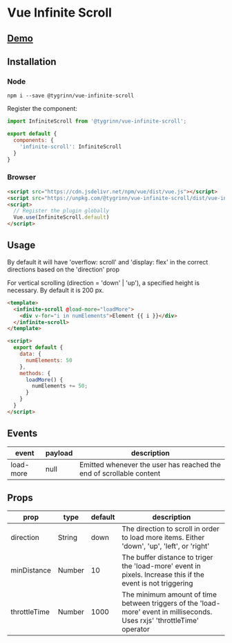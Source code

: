 # Vue Infinite Scroll

## [Demo](http://vue-infinite-scroll.tygr.info)

## Installation

### Node

```npm i --save @tygrinn/vue-infinite-scroll```

Register the component:

```javascript
import InfiniteScroll from '@tygrinn/vue-infinite-scroll';

export default {
  components: {
    'infinite-scroll': InfiniteScroll
  }
}
```

### Browser

```html
<script src="https://cdn.jsdelivr.net/npm/vue/dist/vue.js"></script>
<script src="https://unpkg.com/@tygrinn/vue-infinite-scroll/dist/vue-infinite-scroll.min.js"></script>
<script>
  // Register the plugin globally
  Vue.use(InfiniteScroll.default)
</script>
```

## Usage

By default it will have 'overflow: scroll' and 'display: flex' in the correct directions based on the 'direction' prop

For vertical scrolling (direction = 'down' | 'up'), a specified height is necessary. By default it is 200 px.

```html
<template>
  <infinite-scroll @load-more="loadMore">
    <div v-for="i in numElements">Element {{ i }}</div>
  </infinite-scroll>
</template>

<script>
  export default {
    data: {
      numElements: 50
    },
    methods: {
      loadMore() {
        numElements += 50;
      }
    }
  }
</script>
```

## Events

| event     | payload | description                                                         |
| --------- | ------- | ------------------------------------------------------------------- |
| load-more | null    | Emitted whenever the user has reached the end of scrollable content |

## Props

| prop          | type    | default | description                                                                                                               |
| ------------- | ------- | ------- | ------------------------------------------------------------------------------------------------------------------------- |
| direction     | String  | down    | The direction to scroll in order to load more items. Either 'down', 'up', 'left', or 'right'                              |
| minDistance   | Number  | 10      | The buffer distance to triger the 'load-more' event in pixels. Increase this if the event is not triggering               |
| throttleTime  | Number  | 1000    | The minimum amount of time between triggers of the 'load-more' event in milliseconds. Uses rxjs' 'throttleTime' operator  |